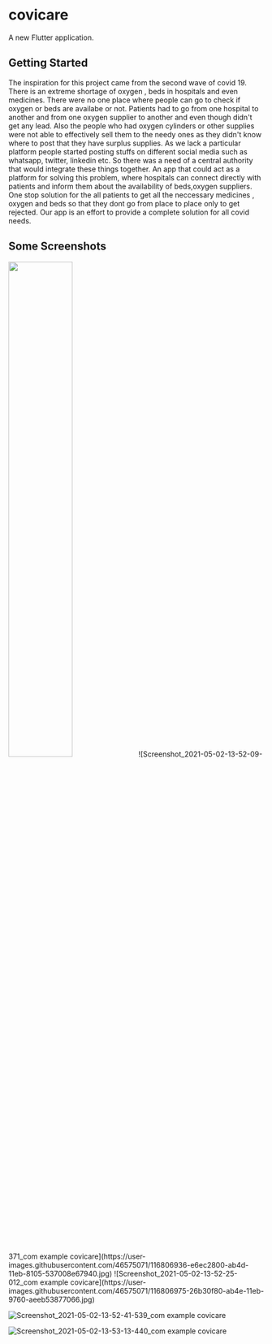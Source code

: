 
# covicare

A new Flutter application.

## Getting Started
The inspiration for this project came from the second wave of covid 19. There is an extreme shortage of oxygen , beds
in hospitals and even medicines. There were no one place where people can go to check if oxygen or beds are availabe or not.
Patients had to go from one hospital to another and from one oxygen supplier to another and even though didn't get any lead.
Also the people who had oxygen cylinders or other supplies were not able to effectively sell them to the needy ones as they didn't know where to post that they have surplus supplies. As we lack a particular platform people started posting stuffs on different social media such as whatsapp, twitter, linkedin etc.
 So there was a need of a central authority that would integrate these things together.
An app that could act as a platform for solving this problem, where hospitals can connect directly with patients and inform them about the availability of beds,oxygen suppliers.
One stop solution for the all patients to get all the neccessary medicines , oxygen and beds so that they dont go from place to place only to get rejected. Our app is an effort to provide a complete 
solution for all covid needs.

## Some Screenshots

<img src="https://github.com/KavyaKandhway/Covicare-/blob/main/images/Screenshot_2021-05-02-13-52-09-371_com.example.covicare.jpg" width=50% height=50%>
![Screenshot_2021-05-02-13-52-09-371_com example covicare](https://user-images.githubusercontent.com/46575071/116806936-e6ec2800-ab4d-11eb-8105-537008e67940.jpg) ![Screenshot_2021-05-02-13-52-25-012_com example covicare](https://user-images.githubusercontent.com/46575071/116806975-26b30f80-ab4e-11eb-9760-aeeb53877066.jpg)



![Screenshot_2021-05-02-13-52-41-539_com example covicare](https://user-images.githubusercontent.com/46575071/116806978-2c105a00-ab4e-11eb-89a6-c4c93a4a06b9.jpg)

![Screenshot_2021-05-02-13-53-13-440_com example covicare](https://user-images.githubusercontent.com/46575071/116806984-33cffe80-ab4e-11eb-8c82-91c8e1115bdb.jpg)



